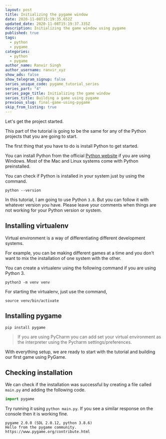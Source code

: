 ```yaml
---
layout: post
title: Initializing the pygame window
date: 2020-11-08T15:19:35.652Z
updated_date: 2020-11-08T15:19:37.335Z
description: Initializing the game window using pygame
published: true
tags:
  - python
  - pygame
categories:
  - python
  - pygame
author_name: Ranvir Singh
author_username: ranvir_xyz
show_ads: false
show_telegram_signup: false
series_unique_code: pygame_tutorial_series
series_part: "4"
series_page_title: Initializing the game window
series_title: Building a game using pygame
previous_slug: final-game-using-pygame
skip_from_listing: true
---
```

Let's get the project started.

This part of the tutorial is going to be the same for any of the Python projects that you are going to start.

The first thing that you have to do is install Python to get started.

You can install Python from the official [Python website](https://www.python.org/) if you are using Windows. Most of the Mac and Linux systems come with Python preinstalled.

You can check if Python is installed in your system just by using the command.

```shell
python --version
```

In this tutorial, I am going to use Python `3.8`. But you can follow it with whatever version you have. Please leave your comments when things are not working for your Python version or system.

## Installing virtualenv

Virtual environment is a way of differentiating different development systems.

For example, you can be making different games at a time and you don't want to mix the installation of one system with the other.

You can create a virtualenv using the following command if you are using Python 3.

```shell
python3 -m venv venv
```

For starting the virtualenv, just use the command,

```shell
source venv/bin/activate
```

## Installing pygame

```shell
pip install pygame
```

> If you are using PyCharm you can add set your virtual environment as the interpreter using the Pycharm settings/preferences.

With everything setup, we are ready to start with the tutorial and building our first game using PyGame.

## Checking installation

We can check if the installation was successful by creating a file called `main.py` and adding the following code.

```python
import pygame
```

Try running it using `python main.py`. If you see a similar response on the console then it is working fine.

```shell
pygame 2.0.0 (SDL 2.0.12, python 3.8.6)
Hello from the pygame community. https://www.pygame.org/contribute.html
```